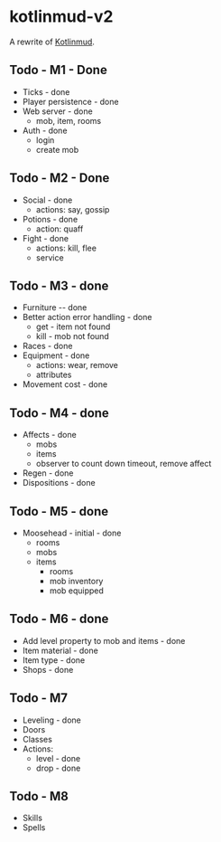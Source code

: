 # kotlinmud-v2

A rewrite of [Kotlinmud](https://github.com/danielmunro/kotlinmud).

## Todo - M1 - Done

* Ticks - done
* Player persistence - done
* Web server - done
  * mob, item, rooms
* Auth - done
  * login
  * create mob

## Todo - M2 - Done

* Social - done
  * actions: say, gossip
* Potions - done
  * action: quaff
* Fight - done
  * actions: kill, flee
  * service

## Todo - M3 - done

* Furniture -- done
* Better action error handling - done
  * get - item not found
  * kill - mob not found
* Races - done
* Equipment - done
  * actions: wear, remove
  * attributes
* Movement cost - done

## Todo - M4 - done

* Affects - done
  * mobs
  * items
  * observer to count down timeout, remove affect
* Regen - done
* Dispositions - done

## Todo - M5 - done

* Moosehead - initial - done
  * rooms
  * mobs
  * items
    * rooms
    * mob inventory
    * mob equipped

## Todo - M6 - done

* Add level property to mob and items - done
* Item material - done
* Item type - done
* Shops - done

## Todo - M7
* Leveling - done
* Doors
* Classes
* Actions:
  * level - done
  * drop - done

## Todo - M8
* Skills
* Spells
